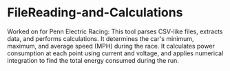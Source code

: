 # FileReading-and-Calculations
Worked on for Penn Electric Racing: This tool parses CSV-like files, extracts data, and performs calculations. It determines the car's minimum, maximum, and average speed (MPH) during the race. It calculates power consumption at each point using current and voltage, and applies numerical integration to find the total energy consumed during the run.

